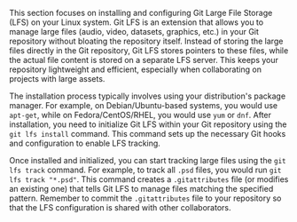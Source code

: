 This section focuses on installing and configuring Git Large File Storage (LFS) on your Linux system. Git LFS is an extension that allows you to manage large files (audio, video, datasets, graphics, etc.) in your Git repository without bloating the repository itself. Instead of storing the large files directly in the Git repository, Git LFS stores pointers to these files, while the actual file content is stored on a separate LFS server. This keeps your repository lightweight and efficient, especially when collaborating on projects with large assets.

The installation process typically involves using your distribution's package manager. For example, on Debian/Ubuntu-based systems, you would use `apt-get`, while on Fedora/CentOS/RHEL, you would use `yum` or `dnf`. After installation, you need to initialize Git LFS within your Git repository using the `git lfs install` command. This command sets up the necessary Git hooks and configuration to enable LFS tracking.

Once installed and initialized, you can start tracking large files using the `git lfs track` command. For example, to track all `.psd` files, you would run `git lfs track "*.psd"`. This command creates a `.gitattributes` file (or modifies an existing one) that tells Git LFS to manage files matching the specified pattern. Remember to commit the `.gitattributes` file to your repository so that the LFS configuration is shared with other collaborators.